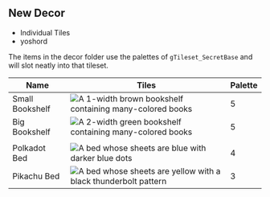 ## New Decor
- Individual Tiles
- yoshord

The items in the decor folder use the palettes of `gTileset_SecretBase` and will slot neatly into that tileset.

| Name | Tiles | Palette |
| --- | --- | --- |
| Small Bookshelf | ![A 1-width brown bookshelf containing many-colored books](decor/small_bookshelf.png) | 5 |
| Big Bookshelf | ![A 2-width green bookshelf containing many-colored books](decor/big_bookshelf.png) | 5 |
| |
| Polkadot Bed | ![A bed whose sheets are blue with darker blue dots](decor/polkadot_bed.png) | 4 |
| Pikachu Bed | ![A bed whose sheets are yellow with a black thunderbolt pattern](decor/pikachu_bed.png) | 3 |
